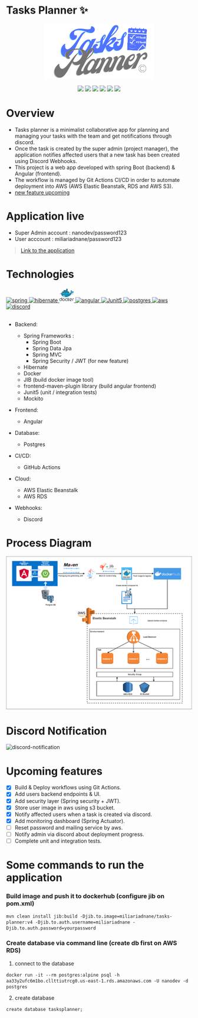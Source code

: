 # Tasks Planner ✨

<p align="center">
   <img src="docs/images/logo.png">
</p>

<p align="center">
   <img src="https://img.shields.io/badge/Dev-miliariadnane-blue?style"/>
   <img src="https://img.shields.io/badge/language-java-red?style"/>
   <img src="https://img.shields.io/badge/Framework-SpringBoot-green?style"/>
   <img src="https://img.shields.io/github/stars/miliariadnane/tasks-planner-app"/>
   <img src="https://img.shields.io/github/forks/miliariadnane/tasks-planner-app"/>
   <img src="https://img.shields.io/static/v1?label=%F0%9F%8C%9F&message=If%20Useful&style=style=flat&color=BC4E99"/>
</p>

# Overview

- Tasks planner is a minimalist collaborative app for planning and managing your tasks with the team and get notifications through discord.
- Once the task is created by the super admin (project manager), the application notifies affected users that a new task has been created using Discord Webhooks.
- This project is a web app developed with spring Boot (backend) & Angular (frontend).
- The workflow is managed by Git Actions  CI/CD in order to automate deployment into AWS (AWS Elastic Beanstalk, RDS and AWS S3).
- [new feature upcoming](#upcoming-features)

# Application live
- Super Admin account : nanodev/password123
- User acccount : miliariadnane/password123
> [Link to the application](http://tasksplanner-env.eba-pkikrhha.us-east-1.elasticbeanstalk.com/)

# Technologies
<!-- Spring -->
<a href="https://spring.io/" target="_blank">
<img src="https://www.vectorlogo.zone/logos/springio/springio-icon.svg" alt="spring" width="40" height="40"/>
</a>
<!-- Hibernate -->
<a href="https://hibernate.org/" target="_blank">
<img src="https://www.vectorlogo.zone/logos/hibernate/hibernate-ar21.svg" alt="hibernate" width="100" height="40"/>
</a>
<!-- Docker -->
<a href="https://www.docker.com/" target="_blank">
<img src="https://raw.githubusercontent.com/devicons/devicon/master/icons/docker/docker-original-wordmark.svg" alt="docker" width="40" height="40"/>
</a>
<!-- Angular -->
<a href="https://angular.io/" target="_blank">
<img src="https://www.vectorlogo.zone/logos/angular/angular-icon.svg" alt="angular" width="40" height="40"/>
</a>
<!-- Junit5 -->
<a href="https://junit.org/junit5/" target="_blank">
<img src="https://junit.org/junit4/images/junit5-banner.png" alt="Junit5" width="110" height="35"/>
</a>
<!-- postgres -->
<a href="https://www.postgresql.org/" target="_blank">
<img src="https://www.vectorlogo.zone/logos/postgresql/postgresql-horizontal.svg" alt="postgres" width="110" height="40"/>
</a>
<!-- aws -->
<a href="https://aws.amazon.com/" target="_blank">
<img src="https://www.vectorlogo.zone/logos/amazon_aws/amazon_aws-ar21.svg" alt="aws" width="80" height="40"/>
</a>
<!-- discord -->
<a href="https://discord.com/" target="_blank">
<img src="https://www.vectorlogo.zone/logos/discordapp/discordapp-ar21.svg" alt="discord" width="80" height="40"/>
</a>
<br><br>

- Backend:
    - Spring Frameworks :
      - Spring Boot 
      - Spring Data Jpa 
      - Spring MVC
      - Spring Security / JWT (for new feature)
    - Hibernate 
    - Docker 
    - JIB (build docker image tool)
    - frontend-maven-plugin library (build angular frontend)
    - Junit5 (unit / integration tests)
    - Mockito 
  
- Frontend:
    - Angular 

- Database:
    - Postgres 

- CI/CD:
    - GitHub Actions

- Cloud:
    - AWS Elastic Beanstalk 
    - AWS RDS

- Webhooks:
    - Discord 
 
# Process Diagram 
<p align="center">
   <img src="docs/images/process-diagram.png">
</p>

# Discord Notification

![discord-notification](https://user-images.githubusercontent.com/52249758/171509317-f43d3104-42a2-4dc6-b0ce-5452d826d5cc.png)

# Upcoming features

- [x] Build & Deploy workflows using Git Actions.
- [x] Add users backend endpoints & UI.
- [x] Add security layer (Spring security + JWT).
- [x] Store user image in aws using s3 bucket.
- [x] Notify affected users when a task is created via discord.
- [x] Add monitoring dashboard (Spring Actuator).
- [ ] Reset password and mailing service by aws.
- [ ] Notify admin via discord about deployment progress.
- [ ] Complete unit and integration tests.

# Some commands to run the application

### Build image and push it to dockerhub (configure jib on pom.xml)

```
mvn clean install jib:build -Djib.to.image=miliariadnane/tasks-planner:v4 -Djib.to.auth.username=miliariadnane -Djib.to.auth.password=yourpassword
```

### Create database via command line (create db first on AWS RDS)

1. connect to the database
```
docker run -it --rm postgres:alpine psql -h aa33y2ufc6m1bo.cllttiutrcg0.us-east-1.rds.amazonaws.com -U nanodev -d postgres
```

2. create database
```
create database tasksplanner;   
```
